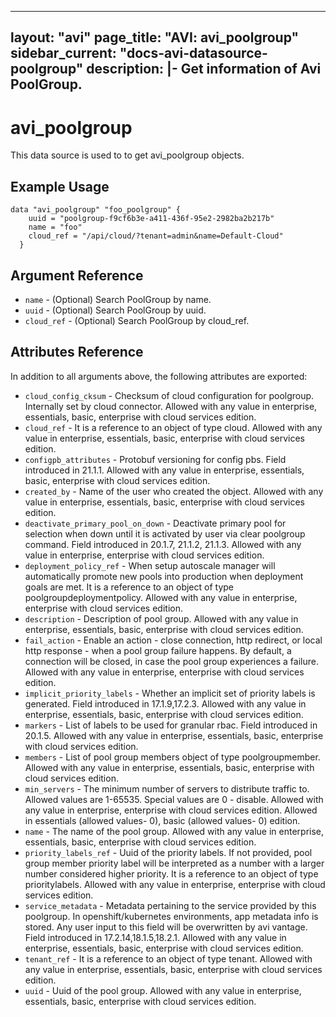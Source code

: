 <!--
    Copyright 2021 VMware, Inc.
    SPDX-License-Identifier: Mozilla Public License 2.0
-->
---
layout: "avi"
page_title: "AVI: avi_poolgroup"
sidebar_current: "docs-avi-datasource-poolgroup"
description: |-
  Get information of Avi PoolGroup.
---

# avi_poolgroup

This data source is used to to get avi_poolgroup objects.

## Example Usage

```hcl
data "avi_poolgroup" "foo_poolgroup" {
    uuid = "poolgroup-f9cf6b3e-a411-436f-95e2-2982ba2b217b"
    name = "foo"
    cloud_ref = "/api/cloud/?tenant=admin&name=Default-Cloud"
  }
```

## Argument Reference

* `name` - (Optional) Search PoolGroup by name.
* `uuid` - (Optional) Search PoolGroup by uuid.
* `cloud_ref` - (Optional) Search PoolGroup by cloud_ref.
  
## Attributes Reference

In addition to all arguments above, the following attributes are exported:

* `cloud_config_cksum` - Checksum of cloud configuration for poolgroup. Internally set by cloud connector. Allowed with any value in enterprise, essentials, basic, enterprise with cloud services edition.
* `cloud_ref` - It is a reference to an object of type cloud. Allowed with any value in enterprise, essentials, basic, enterprise with cloud services edition.
* `configpb_attributes` - Protobuf versioning for config pbs. Field introduced in 21.1.1. Allowed with any value in enterprise, essentials, basic, enterprise with cloud services edition.
* `created_by` - Name of the user who created the object. Allowed with any value in enterprise, essentials, basic, enterprise with cloud services edition.
* `deactivate_primary_pool_on_down` - Deactivate primary pool for selection when down until it is activated by user via clear poolgroup command. Field introduced in 20.1.7, 21.1.2, 21.1.3. Allowed with any value in enterprise, enterprise with cloud services edition.
* `deployment_policy_ref` - When setup autoscale manager will automatically promote new pools into production when deployment goals are met. It is a reference to an object of type poolgroupdeploymentpolicy. Allowed with any value in enterprise, enterprise with cloud services edition.
* `description` - Description of pool group. Allowed with any value in enterprise, essentials, basic, enterprise with cloud services edition.
* `fail_action` - Enable an action - close connection, http redirect, or local http response - when a pool group failure happens. By default, a connection will be closed, in case the pool group experiences a failure. Allowed with any value in enterprise, enterprise with cloud services edition.
* `implicit_priority_labels` - Whether an implicit set of priority labels is generated. Field introduced in 17.1.9,17.2.3. Allowed with any value in enterprise, essentials, basic, enterprise with cloud services edition.
* `markers` - List of labels to be used for granular rbac. Field introduced in 20.1.5. Allowed with any value in enterprise, essentials, basic, enterprise with cloud services edition.
* `members` - List of pool group members object of type poolgroupmember. Allowed with any value in enterprise, essentials, basic, enterprise with cloud services edition.
* `min_servers` - The minimum number of servers to distribute traffic to. Allowed values are 1-65535. Special values are 0 - disable. Allowed with any value in enterprise, enterprise with cloud services edition. Allowed in essentials (allowed values- 0), basic (allowed values- 0) edition.
* `name` - The name of the pool group. Allowed with any value in enterprise, essentials, basic, enterprise with cloud services edition.
* `priority_labels_ref` - Uuid of the priority labels. If not provided, pool group member priority label will be interpreted as a number with a larger number considered higher priority. It is a reference to an object of type prioritylabels. Allowed with any value in enterprise, enterprise with cloud services edition.
* `service_metadata` - Metadata pertaining to the service provided by this poolgroup. In openshift/kubernetes environments, app metadata info is stored. Any user input to this field will be overwritten by avi vantage. Field introduced in 17.2.14,18.1.5,18.2.1. Allowed with any value in enterprise, essentials, basic, enterprise with cloud services edition.
* `tenant_ref` - It is a reference to an object of type tenant. Allowed with any value in enterprise, essentials, basic, enterprise with cloud services edition.
* `uuid` - Uuid of the pool group. Allowed with any value in enterprise, essentials, basic, enterprise with cloud services edition.

